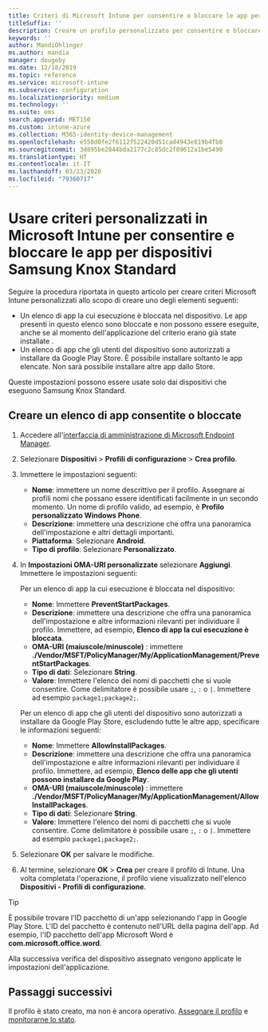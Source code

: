 ```yaml
---
title: Criteri di Microsoft Intune per consentire o bloccare le app per Samsung Knox
titleSuffix: ''
description: Creare un profilo personalizzato per consentire e bloccare le app per dispositivi Samsung Knox Standard.
keywords: ''
author: MandiOhlinger
ms.author: mandia
manager: dougeby
ms.date: 12/18/2019
ms.topic: reference
ms.service: microsoft-intune
ms.subservice: configuration
ms.localizationpriority: medium
ms.technology: ''
ms.suite: ems
search.appverid: MET150
ms.custom: intune-azure
ms.collection: M365-identity-device-management
ms.openlocfilehash: e558d0fe2f6112f522420d51cad4943e819b4fb0
ms.sourcegitcommit: 3d895be2844bda2177c2c85dc2f09612a1be5490
ms.translationtype: HT
ms.contentlocale: it-IT
ms.lasthandoff: 03/13/2020
ms.locfileid: "79360717"
---
```

# <a name="use-custom-policies-in-microsoft-intune-to-allow-and-block-apps-for-samsung-knox-standard-devices"></a>Usare criteri personalizzati in Microsoft Intune per consentire e bloccare le app per dispositivi Samsung Knox Standard 

Seguire la procedura riportata in questo articolo per creare criteri Microsoft Intune personalizzati allo scopo di creare uno degli elementi seguenti:

- Un elenco di app la cui esecuzione è bloccata nel dispositivo. Le app presenti in questo elenco sono bloccate e non possono essere eseguite, anche se al momento dell'applicazione del criterio erano già state installate .
- Un elenco di app che gli utenti del dispositivo sono autorizzati a installare da Google Play Store. È possibile installare soltanto le app elencate. Non sarà possibile installare altre app dallo Store.

Queste impostazioni possono essere usate solo dai dispositivi che eseguono Samsung Knox Standard.

## <a name="create-an-allowed-or-blocked-app-list"></a>Creare un elenco di app consentite o bloccate

1. Accedere all'[interfaccia di amministrazione di Microsoft Endpoint Manager](https://go.microsoft.com/fwlink/?linkid=2109431).
2. Selezionare **Dispositivi** > **Profili di configurazione** > **Crea profilo**.
3. Immettere le impostazioni seguenti:

    - **Nome**: immettere un nome descrittivo per il profilo. Assegnare ai profili nomi che possano essere identificati facilmente in un secondo momento. Un nome di profilo valido, ad esempio, è **Profilo personalizzato Windows Phone**.
    - **Descrizione**: immettere una descrizione che offra una panoramica dell'impostazione e altri dettagli importanti.
    - **Piattaforma**: Selezionare **Android**.
    - **Tipo di profilo**: Selezionare **Personalizzato**.

4. In **Impostazioni OMA-URI personalizzate** selezionare **Aggiungi**. Immettere le impostazioni seguenti:

    Per un elenco di app la cui esecuzione è bloccata nel dispositivo:

    - **Nome**: Immettere **PreventStartPackages**.
    - **Descrizione**: immettere una descrizione che offra una panoramica dell'impostazione e altre informazioni rilevanti per individuare il profilo. Immettere, ad esempio, **Elenco di app la cui esecuzione è bloccata**.
    - **OMA-URI (maiuscole/minuscole)** : immettere **./Vendor/MSFT/PolicyManager/My/ApplicationManagement/PreventStartPackages**.
    - **Tipo di dati**: Selezionare **String**.
    - **Valore**: Immettere l'elenco dei nomi di pacchetti che si vuole consentire. Come delimitatore è possibile usare `;`, `:` o `|`. Immettere ad esempio `package1;package2;`.

   Per un elenco di app che gli utenti del dispositivo sono autorizzati a installare da Google Play Store, escludendo tutte le altre app, specificare le informazioni seguenti:

    - **Nome**: Immettere **AllowInstallPackages**.
    - **Descrizione**: immettere una descrizione che offra una panoramica dell'impostazione e altre informazioni rilevanti per individuare il profilo. Immettere, ad esempio, **Elenco delle app che gli utenti possono installare da Google Play**.
    - **OMA-URI (maiuscole/minuscole)** : immettere **./Vendor/MSFT/PolicyManager/My/ApplicationManagement/AllowInstallPackages**.
    - **Tipo di dati**: Selezionare **String**.
    - **Valore**: Immettere l'elenco dei nomi di pacchetti che si vuole consentire. Come delimitatore è possibile usare `;`, `:` o `|`. Immettere ad esempio `package1;package2;`.

5. Selezionare **OK** per salvare le modifiche.
6. Al termine, selezionare **OK** > **Crea** per creare il profilo di Intune. Una volta completata l'operazione, il profilo viene visualizzato nell'elenco **Dispositivi - Profili di configurazione**.

>[!TIP]
> È possibile trovare l'ID pacchetto di un'app selezionando l'app in Google Play Store. L'ID del pacchetto è contenuto nell'URL della pagina dell'app. Ad esempio, l'ID pacchetto dell'app Microsoft Word è **com.microsoft.office.word**.

Alla successiva verifica del dispositivo assegnato vengono applicate le impostazioni dell'applicazione.

## <a name="next-steps"></a>Passaggi successivi

Il profilo è stato creato, ma non è ancora operativo. [Assegnare il profilo](device-profile-assign.md) e [monitorarne lo stato](device-profile-monitor.md).
